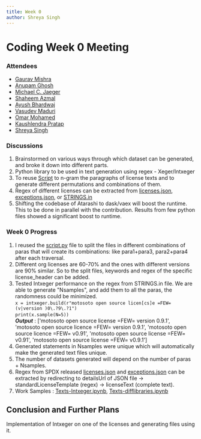 ```yaml
---
title: Week 0
author: Shreya Singh
---
```

<!--
SPDX-License-Identifier: CC-BY-SA-4.0

SPDX-FileCopyrightText: 2021 Shreya Singh <shreya.out@gmail.com>
-->
# Coding Week 0 Meeting
### Attendees

- [Gaurav Mishra ](https://github.com/GMishx)
- [Anupam Ghosh ](https://github.com/ag4ums)
- [Michael C. Jaeger](https://github.com/mcjaeger)
- [Shaheem Azmal ](https://github.com/shaheemazmalmmd)
- [Ayush Bhardwaj ](https://github.com/hastagAB)
- [Vasudev Maduri ](https://github.com/vasudevmaduri)
- [Omar Mohamed ](https://github.com/OmarAbdelSamea)
- [Kaushlendra Pratap ](https://github.com/Kaushl2208)
- [Shreya Singh ](https://github.com/SinghShreya05)


### Discussions
1. Brainstormed on various ways through which dataset can be generated, and broke it down into different parts.
2. Python library to be used in text generation using regex - Xeger/Intxeger
3. To reuse [Script](https://github.com/hastagAB/SPDX-OSS-Dataset/blob/master/script.py) to n-gram the paragraphs of license texts and to generate different permutations and combinations of them.
4. Regex of different licenses can be extracted from [licenses.json](https://spdx.org/licenses/licenses.json), [exceptions.json](https://spdx.org/licenses/exceptions.json), or [STRINGS.in](https://github.com/fossology/fossology/blob/master/src/nomos/agent/STRINGS.in)
5. Shifting the codebase of Atarashi to dask/vaex will boost the runtime. This to be done in parallel with the contribution. Results from few python files showed a significant boost to runtime.

### Week 0 Progress
1. I reused the [script.py](https://github.com/hastagAB/SPDX-OSS-Dataset/blob/master/script.py) file to split the files in different combinations of paras that will create its combinations: like para1+para3, para2+para4 after each traversal.
2. Different org licenses are 60-70% and the ones with different versions are 90% similar. So to the split files, keywords and regex of the specific license_header can be added.
3. Tested Intxeger performance on the regex from STRINGS.in file. We are able to generate "Nsamples", and add them to all the paras, the randomness could be minimized.
<br />`x = intxeger.build(r"motosoto open source licen[cs]e =FEW= (v|version )0\.?9\.?1")`
<br />`print(x.sample(N=5))`
<br />**_Output_** : ['motosoto open source license =FEW= version 0.9.1', 'motosoto open source licence =FEW= version 0.9.1', 'motosoto open source licence =FEW= v0.91', 'motosoto open source license =FEW= v0.91', 'motosoto open source license =FEW= v0.9.1']
4. Generated statements in Nsamples were unique which will automatically make the generated text files unique.
5. The number of datasets generated will depend on the number of paras + Nsamples.
6. Regex from SPDX released [licenses.json](https://spdx.org/licenses/licenses.json) and [exceptions.json](https://spdx.org/licenses/exceptions.json) can be extracted by redirecting to detailsUrl of JSON file -> standardLicenseTemplate (regex) -> licenseText (complete text).
7. Work Samples : [Texts-Intxeger.ipynb](https://colab.research.google.com/drive/1Q49H5RhZ8Z6aG6EYQJlxbo4JOvAg8K0v?usp=sharing), [Texts-difflibraries.ipynb](https://colab.research.google.com/drive/1z6X27pGzDIO2dHdfwYnpWZy1kYhEK4Th?usp=sharing)

## Conclusion and Further Plans
Implementation of Intxeger on one of the licenses and generating files using it.
